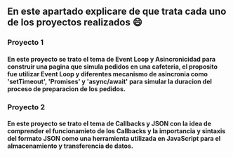 ## En este apartado explicare de que trata cada uno de los proyectos realizados 😄

### Proyecto 1

#### En este proyecto se trato el tema de Event Loop y Asincronicidad para construir una pagina que simula pedidos en una cafeteria, el proposito fue utilizar Event Loop y diferentes mecanismo de asincronia como 'setTimeout', 'Promises' y 'async/await' para simular la duracion del proceso de preparacion de los pedidos.

### Proyecto 2

#### En este proyecto se trato el tema de Callbacks y JSON con la idea de comprender el funcionamieto de los Callbacks y la importancia y sintaxis del formato JSON como una herramienta utilizada en JavaScript para el almacenamiento y transferencia de datos.